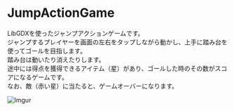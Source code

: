 # JumpActionGame
LibGDXを使ったジャンプアクションゲームです。  
ジャンプするプレイヤーを画面の左右をタップしながら動かし、上手に踏み台を使ってゴールを目指します。  
踏み台は動いたり消えたりします。  
途中には得点を獲得できるアイテム（星）があり、ゴールした時のその数がスコアになるゲームです。  
なお、敵（赤い星）に当たると、ゲームオーバーになります。  

![Imgur](https://i.imgur.com/fw2c8X9.png?1)  

